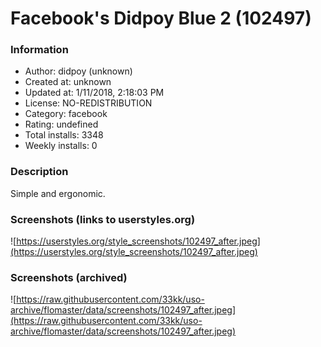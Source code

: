 # Facebook's Didpoy Blue 2 (102497)

### Information
- Author: didpoy (unknown)
- Created at: unknown
- Updated at: 1/11/2018, 2:18:03 PM
- License: NO-REDISTRIBUTION
- Category: facebook
- Rating: undefined
- Total installs: 3348
- Weekly installs: 0


### Description
Simple and ergonomic.


### Screenshots (links to userstyles.org)
![https://userstyles.org/style_screenshots/102497_after.jpeg](https://userstyles.org/style_screenshots/102497_after.jpeg)


### Screenshots (archived)
![https://raw.githubusercontent.com/33kk/uso-archive/flomaster/data/screenshots/102497_after.jpeg](https://raw.githubusercontent.com/33kk/uso-archive/flomaster/data/screenshots/102497_after.jpeg)
